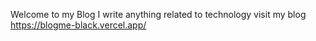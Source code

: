 Welcome to my Blog
I write anything related to technology
visit my  blog https://blogme-black.vercel.app/